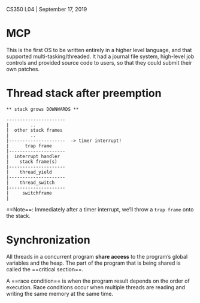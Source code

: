 CS350 L04 | September 17, 2019

# MCP

This is the first OS to be written entirely in a higher level language, and that supported multi-tasking/threaded. It had a journal file system, high-level job controls and provided source code to users, so that they could submit their own patches. 

# Thread stack after preemption

```
** stack grows DOWNWARDS **

----------------------
|        ..
|  other stack frames 
|        ..
|---------------------  -> timer interrupt!
|      trap frame
|---------------------
|  interrupt handler
|    stack frame(s)
|---------------------
|    thread_yield
|---------------------
|    thread_switch
|---------------------
|     switchframe
|
```

==Note==: Immediately after a timer interrupt, we’ll throw a `trap frame` onto the stack. 

# Synchronization

All threads in a concurrent program **share access** to the program’s global variables and the heap. The part of the program that is being shared is called the ==critical section==.

A ==race condition== is when the program result depends on the order of execution. Race conditions occur when multiple threads are reading and writing the same memory at the same time.

